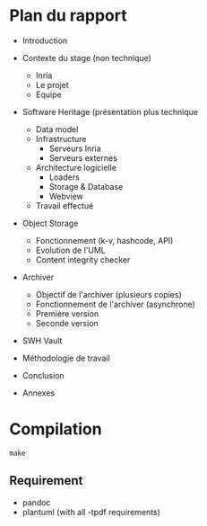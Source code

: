 # Plan du rapport

* Introduction
* Contexte du stage (non technique)
  * Inria
  * Le projet
  * Equipe

* Software Heritage (présentation plus technique
  * Data model
  * Infrastructure
    * Serveurs Inria
    * Serveurs externes
  * Architecture logicielle
    * Loaders
    * Storage & Database
    * Webview
  * Travail effectué

* Object Storage
  * Fonctionnement (k-v, hashcode, API)
  * Evolution de l'UML
  * Content integrity checker

* Archiver
  * Objectif de l'archiver (plusieurs copies)
  * Fonctionnement de l'archiver (asynchrone)
  * Première version
  * Seconde version

* SWH Vault

* Méthodologie de travail

* Conclusion

* Annexes


# Compilation

```shell
make
```

## Requirement

* pandoc
* plantuml (with all -tpdf requirements)

